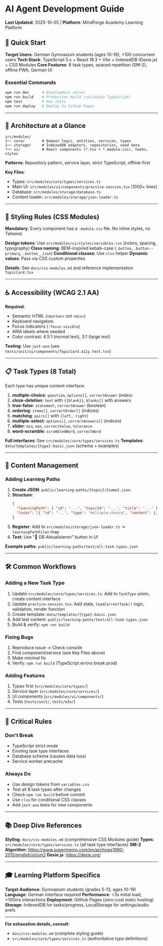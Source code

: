 # AI Agent Development Guide

**Last Updated**: 2025-10-05 | **Platform**: MindForge Academy Learning Platform

## 🎯 Quick Start

**Target Users**: German Gymnasium students (ages 10-19), <100 concurrent users
**Tech Stack**: TypeScript 5.x + React 18.3 + Vite + IndexedDB (Dexie.js) + CSS Modules
**Core Features**: 8 task types, spaced repetition (SM-2), offline PWA, German UI

### Essential Commands
```bash
npm run dev      # Development server
npm run build    # Production build (validates TypeScript)
npm test         # Run tests
npm run deploy   # Deploy to GitHub Pages
```

---

## 📐 Architecture at a Glance

```
src/modules/
├── core/        # Domain logic, entities, services, types
├── storage/     # IndexedDB adapters, repositories, seed data
└── ui/          # React components (*.tsx + *.module.css), hooks, styles
```

**Patterns**: Repository pattern, service layer, strict TypeScript, offline-first

**Key Files**:
- Types: `src/modules/core/types/services.ts`
- Main UI: `src/modules/ui/components/practice-session.tsx` (1000+ lines)
- Database: `src/modules/storage/database.ts`
- Content loader: `src/modules/storage/json-loader.ts`

---

## 🎨 Styling Rules (CSS Modules)

**Mandatory**: Every component has a `.module.css` file. No inline styles, no Tailwind.

**Design tokens**: Use `src/modules/ui/styles/variables.css` (colors, spacing, typography)
**Class naming**: BEM-inspired kebab-case (`.button`, `.button--primary`, `.button__icon`)
**Conditional classes**: Use `clsx` helper
**Dynamic values**: Pass via CSS custom properties

**Details**: See `docs/css-modules.md` and reference implementation `TopicCard.tsx`

---

## ♿ Accessibility (WCAG 2.1 AA)

**Required**:
- Semantic HTML (`<button>` not `<div>`)
- Keyboard navigation
- Focus indicators (`:focus-visible`)
- ARIA labels where needed
- Color contrast: 4.5:1 (normal text), 3:1 (large text)

**Testing**: Use `jest-axe` (see `tests/unit/ui/components/TopicCard.a11y.test.tsx`)

---

## 📋 Task Types (8 Total)

Each type has unique content interface:

1. **multiple-choice**: `question`, `options[]`, `correctAnswer` (index)
2. **cloze-deletion**: `text` with `{{blank}}`, `blanks[]` with answers
3. **true-false**: `statement`, `correctAnswer` (boolean)
4. **ordering**: `items[]`, `correctOrder[]` (indices)
5. **matching**: `pairs[]` with `{left, right}`
6. **multiple-select**: `options[]`, `correctAnswers[]` (indices)
7. **slider**: `min`, `max`, `correctValue`, `tolerance`
8. **word-scramble**: `scrambledWord`, `correctWord`

**Full interfaces**: See `src/modules/core/types/services.ts`
**Templates**: `data/templates/{type}-basic.json` (schema + examples)

---

## 📁 Content Management

### Adding Learning Paths

1. **Create JSON**: `public/learning-paths/{topic}/{name}.json`
2. **Structure**:
   ```json
   {
     "learningPath": { "id": "...", "topicId": "...", "title": "..." },
     "tasks": [{ "id": "...", "type": "multiple-choice", "content": {...} }]
   }
   ```
3. **Register**: Add to `src/modules/storage/json-loader.ts` → `learningPathFiles` map
4. **Test**: Use "🔄 DB Aktualisieren" button in UI

**Example paths**: `public/learning-paths/test/all-task-types.json`

---

## 🛠️ Common Workflows

### Adding a New Task Type

1. Update `src/modules/core/types/services.ts`: Add to `TaskType` union, create content interface
2. Update `practice-session.tsx`: Add state, `loadCurrentTask()` logic, validation, render function
3. Create template: `data/templates/{type}-basic.json`
4. Add test content: `public/learning-paths/test/all-task-types.json`
5. Build & verify: `npm run build`

### Fixing Bugs

1. Reproduce issue → Check console
2. Find component/service (see Key Files above)
3. Make minimal fix
4. Verify: `npm run build` (TypeScript errors break prod)

### Adding Features

1. Types first (`src/modules/core/types/`)
2. Service layer (`src/modules/core/services/`)
3. UI components (`src/modules/ui/components/`)
4. Tests (`tests/unit/`, `tests/e2e/`)

---

## 🚨 Critical Rules

### Don't Break
- TypeScript strict mode
- Existing task type interfaces
- Database schema (causes data loss)
- Service worker precache

### Always Do
- Use design tokens from `variables.css`
- Test all 8 task types after changes
- Check `npm run build` before commit
- Use `clsx` for conditional CSS classes
- Add `jest-axe` tests for new components

---

## 📚 Deep Dive References

**Styling**: `docs/css-modules.md` (comprehensive CSS Modules guide)
**Types**: `src/modules/core/types/services.ts` (all task type interfaces)
**SM-2 Algorithm**: https://www.supermemo.com/en/archives1990-2015/english/ol/sm2
**Dexie.js**: https://dexie.org/

---

## 🎓 Learning Platform Specifics

**Target Audience**: Gymnasium students (grades 5-13, ages 10-19)
**Language**: German interface required
**Performance**: <3s initial load, <100ms interactions
**Deployment**: GitHub Pages (zero-cost static hosting)
**Storage**: IndexedDB for tasks/progress, LocalStorage for settings/audio prefs

---

**For exhaustive details, consult**:
- `docs/css-modules.md` (complete styling guide)
- `src/modules/core/types/services.ts` (authoritative type definitions)
